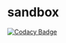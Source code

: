 # sandbox

[![Codacy Badge](https://api.codacy.com/project/badge/Grade/778d596c7c2c4b09b28b615928a93d91)](https://app.codacy.com/gh/codacy-docs/sandbox?utm_source=github.com&utm_medium=referral&utm_content=codacy-docs/sandbox&utm_campaign=Badge_Grade_Settings)